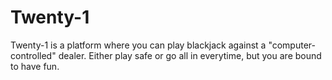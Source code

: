 # Twenty-1
Twenty-1 is a platform where you can play blackjack against a "computer-controlled" dealer. Either play safe or go all in everytime, but you are bound to have fun.
